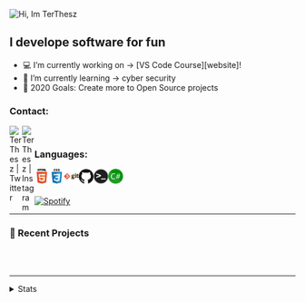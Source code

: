 [<img align="left" alt="Hi, Im TerThesz" width="500px" src="https://imgur.com/cMndmtT.png" />][hello] <br/>

## I develope software for fun
- 💻 I’m currently working on -> [VS Code Course][website]!
- 📖 I’m currently learning -> cyber security
- 🎉 2020 Goals: Create more to Open Source projects

### Contact:

[<img align="left" alt="TerThesz | Twitter" width="22px" src="https://cdn.jsdelivr.net/npm/simple-icons@v3/icons/twitter.svg" />][twitter]
[<img align="left" alt="TerThesz | Instagram" width="22px" src="https://cdn.jsdelivr.net/npm/simple-icons@v3/icons/instagram.svg" />][instagram]

<br />

### Languages:

<img align="left" alt="HTML5" width="26px" src="https://raw.githubusercontent.com/github/explore/80688e429a7d4ef2fca1e82350fe8e3517d3494d/topics/html/html.png" />
<img align="left" alt="CSS3" width="26px" src="https://raw.githubusercontent.com/github/explore/80688e429a7d4ef2fca1e82350fe8e3517d3494d/topics/css/css.png" />
<img align="left" alt="Git" width="26px" src="https://raw.githubusercontent.com/github/explore/80688e429a7d4ef2fca1e82350fe8e3517d3494d/topics/git/git.png" />
<img align="left" alt="GitHub" width="26px" src="https://raw.githubusercontent.com/github/explore/78df643247d429f6cc873026c0622819ad797942/topics/github/github.png" />
<img align="left" alt="HTML5" width="26px" src="https://raw.githubusercontent.com/github/explore/80688e429a7d4ef2fca1e82350fe8e3517d3494d/topics/terminal/terminal.png" />
<img align="left" alt="HTML5" width="26px" src="https://raw.githubusercontent.com/github/explore/80688e429a7d4ef2fca1e82350fe8e3517d3494d/topics/csharp/csharp.png" />

<br />
<br />

[![Spotify](https://vibinto.terthesz.vercel.app/api/spotify)](https://open.spotify.com/user/q2yqua4age3g16rnwf4wwcujy)

---

### 📁 Recent Projects

<br />
<br />

---

<details>
  <summary>Stats</summary>
  <img align="left" alt="TerThesz's Github Stats" src="https://readme-stats-lilac.vercel.app/api?username=TerThesz&show_icons=true&hide_border=true" />
</details>
  
[twitter]: https://twitter.com/terthesz
[instagram]: https://instagram.com/TerThesz
[hello]: https://github.com/TerThesz
